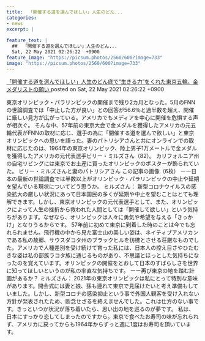 ```yaml
---
title:  「開催する道を選んでほしい」人生のどん...
categories:
- news
excerpt: |
  
feature_text: |
  ##  「開催する道を選んでほしい」人生のどん...
  Sat, 22 May 2021 02:26:22  +0900
feature_image: "https://picsum.photos/2560/600?image=733"
image: "https://picsum.photos/2560/600?image=733"
---
```


[ 「開催する道を選んでほしい」人生のどん底で“生きる力”をくれた東京五輪。金メダリストの願い ](https://rosie.5ch.net/test/read.cgi/liveplus/1621617982/)
posted on Sat, 22 May 2021 02:26:22  +0900

<!--more-->

東京オリンピック・パラリンピックの開催まで残り2カ月となった。5月のFNNの世論調査では「中止した方が良い」との回答が56.6％と過半数を超え、開催に厳しい見方が広がっている。アメリカでもメディアを中心に開催を危惧する声が相次ぐ。 そんな中、57年前の東京大会で金メダルを獲得したアメリカの元五輪代表がFNNの取材に応じ、選手の為に「開催する道を選んで欲しい」と東京オリンピックへの思いを語った。妻のパトリシアさんと共にオンラインでの取材に応じたのは、1964年の東京オリンピック、陸上男子1万メートルで金メダルを獲得したアメリカの元代表選手ビリー・ミルズさん（82）。 カリフォルニア州の自宅リビングには東京でお土産に買ったオリンピックのポスターが飾られていた。 ビリー・ミルズさんと妻のパトリシアさん この記事の画像（6枚） ーー日本の最新の世論調査では半数以上がオリンピック・パラリンピックの中止や延期を望んでいる現状についてどう思うか。 ミルズさん： 新型コロナウイルスの感染拡大の厳しい状況にあって日本国民の多くが延期や中止を望むことはとても理解できます。しかし、東京オリンピックの元代表選手として、また、オリンピックによって人生の挫折から救われた人間としては「開催して欲しい」という気持ちがあります。なぜなら、オリンピックは人々に勇気や希望を与える「きっかけ」となりうるからです。 57年前に初めて東京に到着した時のことは今でも忘れられません。飛行機の中から見た富士山の美しい姿は、ネイティブアメリカンである私の故郷、サウスダコタ州のブラックヒルを彷彿とさせる荘厳なものでした。アメリカで人種差別を受け続けて育った私には、日本人の控え目さやひたむきな姿は私の部族ラコタ族に通じるものがあり、不思議とほっとした気持ちになったのを覚えています。オリンピックの開催をとおして日本のすばらしさを世界に知ってほしいというのが私の率直な気持ちです。 ーー再び東京の地を踏む計画があるか？ ミルズさん： 2021年の東京オリンピックは私にとって特別な意味があります。開会式には妻と娘、孫も連れて東京で見届けたいと考え準備もしていました。しかし、新型コロナの感染抑止という事で外国人観客を受け入れない方針が発表されたため、断念せざるを終えませんでした。これは仕方のない事です。きっといつか状況が落ち着いたら、思い出の地を巡るのが夢です。 私は、日本にすっかり恋してしまったのですから。東京で食べたお寿司の味が忘れられず、アメリカに戻ってからも1964年からずっと週に1度はお寿司を頂いています。
